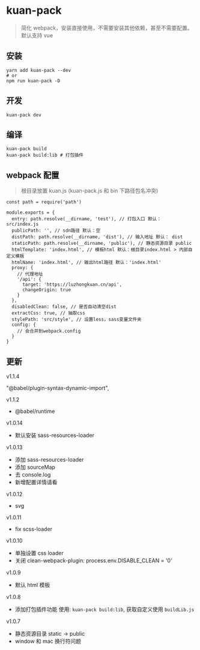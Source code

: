 # kuan-pack

> 简化 webpack，安装直接使用，不需要安装其他依赖，甚至不需要配置。默认支持 vue

## 安装

```
yarn add kuan-pack --dev
# or
npm run kuan-pack -D
```

## 开发

```
kuan-pack dev
```

## 编译

```
kuan-pack build
kuan-pack build:lib # 打包插件
```

## webpack 配置

> 根目录放置 kuan.js (kuan-pack.js 和 bin 下路径包名冲突)

```
const path = require('path')

module.exports = {
  entry: path.resolve(__dirname, 'test'), // 打包入口 默认： src/index.js
  publicPath: '', // sdn路径 默认：空
  distPath: path.resolve(__dirname, 'dist'), // 输入地址 默认： dist
  staticPath: path.resolve(__dirname, 'public'), // 静态资源目录 public
  htmlTemplate: 'index.html', // 模板html 默认：根目录index.html > 内部自定义模板
  htmlName: 'index.html', // 输出html路径 默认：'index.html'
  proxy: {
    // 代理地址
    '/api': {
      target: 'https://luzhongkuan.cn/api',
      changeOrigin: true
    }
  },
  disabledClean: false, // 是否自动清空dist
  extractCss: true, // 抽取css
  stylePath: 'src/style', // 设置less，sass变量文件夹
  config: {
    // 会合并到webpack.config
  }
}
```

## 更新

v1.1.4

"@babel/plugin-syntax-dynamic-import",

v1.1.2

- @babel/runtime

v1.0.14

- 默认安装 sass-resources-loader

v1.0.13

- 添加 sass-resources-loader
- 添加 sourceMap
- 去 console.log
- 新增配置详情请看

v1.0.12

- svg

v1.0.11

- fix scss-loader

v1.0.10

- 单独设置 css loader
- 关闭 clean-webpack-plugin: process.env.DISABLE_CLEAN = '0'

v1.0.9

- 默认 html 模板

v1.0.8

- 添加打包插件功能 使用: `kuan-pack build:lib`, 获取自定义使用 `buildLib.js`

v1.0.7

- 静态资源目录 static -> public
- window 和 mac 换行符问题
